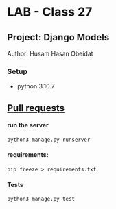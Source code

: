 # LAB - Class 27

## Project: Django Models

Author: Husam Hasan Obeidat


### Setup
-  python 3.10.7

## [Pull requests](https://github.com/IsmailAlamir/django-models/pull/2)


#### run the server
```
python3 manage.py runserver
```

#### requirements:
```
pip freeze > requirements.txt
```

#### Tests
```
python3 manage.py test
```